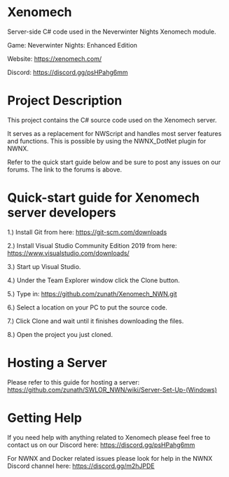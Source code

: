 # Xenomech
Server-side C# code used in the Neverwinter Nights Xenomech module.

Game: Neverwinter Nights: Enhanced Edition

Website: https://xenomech.com/

Discord: https://discord.gg/psHPahg6mm

# Project Description

This project contains the C# source code used on the Xenomech server. 

It serves as a replacement for NWScript and handles most server features and functions. This is possible by using the NWNX_DotNet plugin for NWNX.

Refer to the quick start guide below and be sure to post any issues on our forums. The link to the forums is above.

# Quick-start guide for Xenomech server developers

1.) Install Git from here: https://git-scm.com/downloads

2.) Install Visual Studio Community Edition 2019 from here: https://www.visualstudio.com/downloads/

3.) Start up Visual Studio.

4.) Under the Team Explorer window click the Clone button.

5.) Type in: https://github.com/zunath/Xenomech_NWN.git

6.) Select a location on your PC to put the source code.

7.) Click Clone and wait until it finishes downloading the files.

8.) Open the project you just cloned.

# Hosting a Server

Please refer to this guide for hosting a server: https://github.com/zunath/SWLOR_NWN/wiki/Server-Set-Up-(Windows)

# Getting Help

If you need help with anything related to Xenomech please feel free to contact us on our Discord here: https://discord.gg/psHPahg6mm

For NWNX and Docker related issues please look for help in the NWNX Discord channel here: https://discord.gg/m2hJPDE
